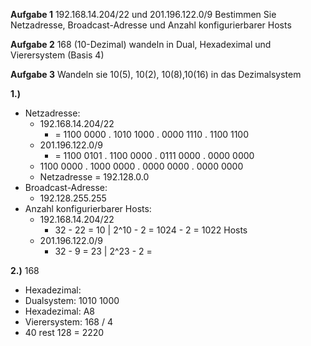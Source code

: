   

**Aufgabe 1**
192.168.14.204/22 und 201.196.122.0/9 
Bestimmen Sie Netzadresse, Broadcast-Adresse und Anzahl konfigurierbarer Hosts

**Aufgabe 2**
168 (10-Dezimal) wandeln in Dual, Hexadeximal und Vierersystem (Basis 4)

**Aufgabe 3**
Wandeln sie 10(5), 10(2), 10(8),10(16) in das Dezimalsystem

**1.)**
- Netzadresse:
	- 192.168.14.204/22  
		- = 1100 0000 . 1010 1000 . 0000 1110 . 1100 1100
	- 201.196.122.0/9 
		- = 1100 0101 . 1100 0000 . 0111 0000 . 0000 0000
	- 1100 0000 . 1000 0000 . 0000 0000 . 0000 0000
	- Netzadresse = 192.128.0.0
- Broadcast-Adresse:
	- 192.128.255.255
- Anzahl konfigurierbarer Hosts:
	- 192.168.14.204/22 
		- 32 - 22 = 10 | 2^10 - 2 = 1024 - 2 = 1022 Hosts
	- 201.196.122.0/9 
		- 32 - 9 = 23 | 2^23 - 2 = 

**2.)**
168
- Hexadezimal: 
- Dualsystem:  1010 1000
- Hexadezimal: A8
- Vierersystem: 168 / 4
- 40 rest 128 
= 2220